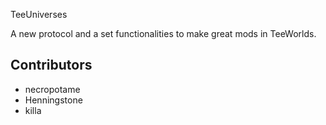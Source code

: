 TeeUniverses

A new protocol and a set functionalities to make great mods in TeeWorlds.

## Contributors
* necropotame
* Henningstone
* killa
